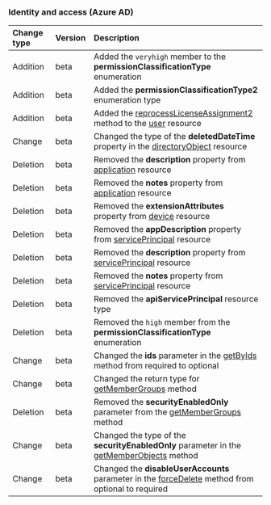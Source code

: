 ### Identity and access (Azure AD)

| **Change type** | **Version** | **Description** |
|:---|:---|:---|
|Addition|beta|Added the `veryhigh` member to the **permissionClassificationType** enumeration|
|Addition|beta|Added the **permissionClassificationType2** enumeration type|
|Addition|beta|Added the [reprocessLicenseAssignment2](/graph/api/user-reprocessLicenseAssignment2?view=graph-rest-beta) method to the [user](/graph/api/resources/user?view=graph-rest-beta) resource|
|Change|beta|Changed the type of the **deletedDateTime** property in the [directoryObject](/graph/api/resources/directoryObject?view=graph-rest-beta) resource|
|Deletion|beta|Removed the **description** property from [application](/graph/api/resources/application?view=graph-rest-beta) resource|
|Deletion|beta|Removed the **notes** property from [application](/graph/api/resources/application?view=graph-rest-beta) resource|
|Deletion|beta|Removed the **extensionAttributes** property from [device](/graph/api/resources/device?view=graph-rest-beta) resource|
|Deletion|beta|Removed the **appDescription** property from [servicePrincipal](/graph/api/resources/servicePrincipal?view=graph-rest-beta) resource|
|Deletion|beta|Removed the **description** property from [servicePrincipal](/graph/api/resources/servicePrincipal?view=graph-rest-beta) resource|
|Deletion|beta|Removed the **notes** property from [servicePrincipal](/graph/api/resources/servicePrincipal?view=graph-rest-beta) resource|
|Deletion|beta|Removed the **apiServicePrincipal** resource type|
|Deletion|beta|Removed the `high` member from the **permissionClassificationType** enumeration|
|Change|beta|Changed the **ids** parameter in the [getByIds](/graph/api/directoryObject-getByIds?view=graph-rest-beta) method from required to optional|
|Change|beta|Changed the return type for [getMemberGroups](/graph/api/directoryObject-getMemberGroups?view=graph-rest-beta) method|
|Deletion|beta|Removed the **securityEnabledOnly** parameter from the [getMemberGroups](/graph/api/directoryObject-getMemberGroups?view=graph-rest-beta) method|
|Change|beta|Changed the type of the **securityEnabledOnly** parameter in the [getMemberObjects](/graph/api/directoryObject-getMemberObjects?view=graph-rest-beta) method|
|Change|beta|Changed the **disableUserAccounts** parameter in the [forceDelete](/graph/api/domain-forceDelete?view=graph-rest-beta) method from optional to required|
